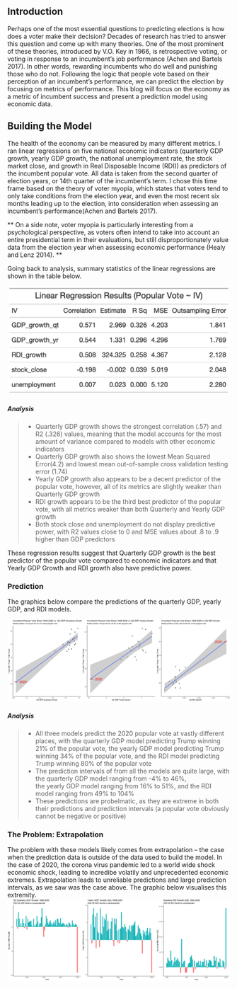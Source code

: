 ## Introduction

  Perhaps one of the most essential questions to predicting elections is how does a voter make their decision? Decades of research has tried to answer this question and come up with many theories. One of the most prominent of these theories, introduced by V.O. Key in 1966, is retrospective voting, or voting in response to an incumbent’s job performance (Achen and Bartels 2017). In other words, rewarding incumbents who do well and punishing those who do not. 
	Following the logic that people vote based on their perception of an incumbent’s performance, we can predict the election by focusing on metrics of performance. This blog will focus on the economy as a metric of incumbent success and present a prediction model using economic data.
  
## Building the Model

  The health of the economy can be measured by many different metrics. I ran linear regressions on five national economic indicators (quarterly GDP growth, yearly GDP growth, the national unemployment rate, the stock market close, and growth in Real Disposable Income (RDI)) as predictors of the incumbent popular vote. All data is taken from the second quarter of election years, or 14th quarter of the incumbent’s term. I chose this time frame based on the theory of voter myopia, which states that voters tend to only take conditions from the election year, and even the  most recent six months leading up to the election, into consideration when assessing an incumbent’s performance(Achen and Bartels 2017). 
  
  ** On a side note, voter myopia is particularly interesting from a psychological perspective, as voters often intend to take into account an entire presidential term in their evaluations, but still disproportionately value data from the election year when assessing economic performance (Healy and Lenz 2014). **
  
  Going back to analysis, summary statistics of the linear regressions are shown in the table below.  
  
  ![picture](Gov1347-master/figures/regression_table.png)
  
##### Analysis

> - Quarterly GDP growth shows the strongest correlation (.57) and R2 (.326) values, meaning that the model accounts for the most amount of variance compared to models with other economic indicators 
> - Quarterly GDP growth also shows the lowest Mean Squared Error(4.2) and lowest mean out-of-sample cross validation testing error (1.74)
> - Yearly GDP growth also appears to be a decent predictor of the popular vote, however, all of its metrics are slightly weaker than Quarterly GDP growth
> - RDI growth appears to be the third best predictor of the popular vote, with all metrics weaker than both Quarterly and Yearly GDP growth
> - Both stock close and unemployment do not display predictive power, with R2 values close to 0 and MSE values about .8 to .9 higher than GDP predictors 


These regression results suggest that Quarterly GDP growth is the best predictor of the popular vote compared to economic indicators and that Yearly GDP Growth and RDI growth also have predictive power. 

### Prediction

The graphics below compare the predictions of the quarterly GDP, yearly GDP, and RDI models. 

![picture](Gov1347-master/figures/predictions_plot_3.png)


##### Analysis

> - All three models predict the 2020 popular vote at vastly different places, with the quarterly GDP model predicting Trump winning 21% of the popular vote, the yearly GDP model predicting Trump winning 34% of the popular vote, and the RDI model predicting Trump winning 80% of the popular vote 
> - The prediction intervals of from all the models are quite large, with the quarterly GDP model ranging from -4% to 46%,  
the yearly GDP model ranging from 16% to 51%, and the RDI model ranging from 49% to 104%
> - These predictions are probelmatic, as they are extreme in both their predictions and prediction intervals (a popular vote obviously cannot be negative or positive) 

### The Problem: Extrapolation
The problem with these models likely comes from extrapolation – the case when the prediction data is outside of the data used to build the model.
In the case of 2020, the corona virus pandemic led to a world wide shock economic shock, leading to incredibe volatily and unprecedented economic extremes. Extrapolation leads to unreliable predictions and large prediction intervals, as we saw was the case above. 
The graphic below visualises this extremity. 
![picture](Gov1347-master/figures/extrapolation_plots.png)


